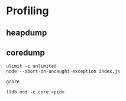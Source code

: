 # Profiling

## heapdump
## coredump
    
    ulimit -c unlimited
    node --abort-on-uncaught-exception index.js

    gcore

    lldb nod -c core.<pid>